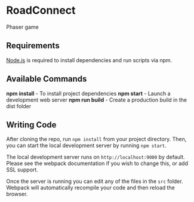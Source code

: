 # RoadConnect
Phaser game

## Requirements
[Node.js](https://nodejs.org/en) is required to install dependencies and run scripts via npm.

## Available Commands
**npm install** - To install project dependencies
**npm start** - Launch a development web server
**npm run build** - Create a production build in the dist folder

## Writing Code
After cloning the repo, run `npm install` from your project directory. Then, you can start the local development server by running `npm start`.

The local development server runs on `http://localhost:9000` by default. Please see the webpack documentation if you wish to change this, or add SSL support.

Once the server is running you can edit any of the files in the `src` folder. Webpack will automatically recompile your code and then reload the browser.
